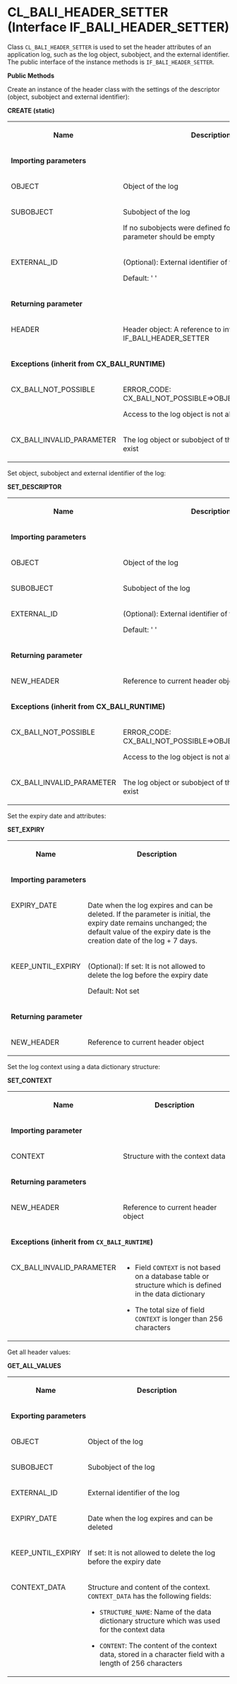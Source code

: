 <!-- loio83c9ad55ceb040a8bf3827a573773f43 -->

# CL\_BALI\_HEADER\_SETTER \(Interface IF\_BALI\_HEADER\_SETTER\)

Class `CL_BALI_HEADER_SETTER` is used to set the header attributes of an application log, such as the log object, subobject, and the external identifier. The public interface of the instance methods is `IF_BALI_HEADER_SETTER`.

**Public Methods**



Create an instance of the header class with the settings of the descriptor \(object, subobject and external identifier\):

**CREATE \(static\)**


<table>
<tr>
<th valign="top">

Name

</th>
<th valign="top">

Description

</th>
</tr>
<tr>
<td valign="top" colspan="2">

**Importing parameters**

</td>
</tr>
<tr>
<td valign="top">

OBJECT

</td>
<td valign="top">

Object of the log

</td>
</tr>
<tr>
<td valign="top">

SUBOBJECT

</td>
<td valign="top">

Subobject of the log

If no subobjects were defined for the log object, the parameter should be empty

</td>
</tr>
<tr>
<td valign="top">

EXTERNAL\_ID

</td>
<td valign="top">

\(Optional\): External identifier of the log

Default: ' '

</td>
</tr>
<tr>
<td valign="top" colspan="2">

**Returning parameter**

</td>
</tr>
<tr>
<td valign="top">

HEADER

</td>
<td valign="top">

Header object: A reference to interface IF\_BALI\_HEADER\_SETTER

</td>
</tr>
<tr>
<td valign="top" colspan="2">

**Exceptions \(inherit from CX\_BALI\_RUNTIME\)**

</td>
</tr>
<tr>
<td valign="top">

CX\_BALI\_NOT\_POSSIBLE

</td>
<td valign="top">

ERROR\_CODE: CX\_BALI\_NOT\_POSSIBLE=\>OBJECT\_NOT\_ALLOWED:

Access to the log object is not allowed

</td>
</tr>
<tr>
<td valign="top">

CX\_BALI\_INVALID\_PARAMETER

</td>
<td valign="top">

The log object or subobject of the header doesn't exist

</td>
</tr>
</table>



Set object, subobject and external identifier of the log:

**SET\_DESCRIPTOR**


<table>
<tr>
<th valign="top">

Name

</th>
<th valign="top">

Description

</th>
</tr>
<tr>
<td valign="top" colspan="2">

**Importing parameters**

</td>
</tr>
<tr>
<td valign="top">

OBJECT

</td>
<td valign="top">

Object of the log

</td>
</tr>
<tr>
<td valign="top">

SUBOBJECT

</td>
<td valign="top">

Subobject of the log

</td>
</tr>
<tr>
<td valign="top">

EXTERNAL\_ID

</td>
<td valign="top">

\(Optional\): External identifier of the log

Default: ' '

</td>
</tr>
<tr>
<td valign="top" colspan="2">

**Returning parameter**

</td>
</tr>
<tr>
<td valign="top">

NEW\_HEADER

</td>
<td valign="top">

Reference to current header object

</td>
</tr>
<tr>
<td valign="top" colspan="2">

**Exceptions \(inherit from CX\_BALI\_RUNTIME\)**

</td>
</tr>
<tr>
<td valign="top">

CX\_BALI\_NOT\_POSSIBLE

</td>
<td valign="top">

ERROR\_CODE: CX\_BALI\_NOT\_POSSIBLE=\>OBJECT\_NOT\_ALLOWED:

Access to the log object is not allowed

</td>
</tr>
<tr>
<td valign="top">

CX\_BALI\_INVALID\_PARAMETER

</td>
<td valign="top">

The log object or subobject of the header doesn't exist

</td>
</tr>
</table>



Set the expiry date and attributes:

**SET\_EXPIRY**


<table>
<tr>
<th valign="top">

Name

</th>
<th valign="top">

Description

</th>
</tr>
<tr>
<td valign="top" colspan="2">

**Importing parameters**

</td>
</tr>
<tr>
<td valign="top">

EXPIRY\_DATE

</td>
<td valign="top">

Date when the log expires and can be deleted. If the parameter is initial, the expiry date remains unchanged; the default value of the expiry date is the creation date of the log + 7 days.

</td>
</tr>
<tr>
<td valign="top">

KEEP\_UNTIL\_EXPIRY

</td>
<td valign="top">

\(Optional\): If set: It is not allowed to delete the log before the expiry date

Default: Not set

</td>
</tr>
<tr>
<td valign="top" colspan="2">

**Returning parameter**

</td>
</tr>
<tr>
<td valign="top">

NEW\_HEADER

</td>
<td valign="top">

Reference to current header object

</td>
</tr>
</table>



Set the log context using a data dictionary structure:

**SET\_CONTEXT**


<table>
<tr>
<th valign="top">

Name

</th>
<th valign="top">

Description

</th>
</tr>
<tr>
<td valign="top" colspan="2">

**Importing parameter**

</td>
</tr>
<tr>
<td valign="top">

CONTEXT

</td>
<td valign="top">

Structure with the context data

</td>
</tr>
<tr>
<td valign="top" colspan="2">

**Returning parameters**

</td>
</tr>
<tr>
<td valign="top">

NEW\_HEADER

</td>
<td valign="top">

Reference to current header object

</td>
</tr>
<tr>
<td valign="top" colspan="2">

**Exceptions \(inherit from `CX_BALI_RUNTIME`\)**

</td>
</tr>
<tr>
<td valign="top">

CX\_BALI\_INVALID\_PARAMETER

</td>
<td valign="top">

-   Field `CONTEXT` is not based on a database table or structure which is defined in the data dictionary

-   The total size of field `CONTEXT` is longer than 256 characters




</td>
</tr>
</table>



Get all header values:

**GET\_ALL\_VALUES**


<table>
<tr>
<th valign="top">

Name

</th>
<th valign="top">

Description

</th>
</tr>
<tr>
<td valign="top" colspan="2">

**Exporting parameters**

</td>
</tr>
<tr>
<td valign="top">

OBJECT

</td>
<td valign="top">

Object of the log

</td>
</tr>
<tr>
<td valign="top">

SUBOBJECT

</td>
<td valign="top">

Subobject of the log

</td>
</tr>
<tr>
<td valign="top">

EXTERNAL\_ID

</td>
<td valign="top">

External identifier of the log

</td>
</tr>
<tr>
<td valign="top">

EXPIRY\_DATE

</td>
<td valign="top">

Date when the log expires and can be deleted

</td>
</tr>
<tr>
<td valign="top">

KEEP\_UNTIL\_EXPIRY

</td>
<td valign="top">

If set: It is not allowed to delete the log before the expiry date

</td>
</tr>
<tr>
<td valign="top">

CONTEXT\_DATA

</td>
<td valign="top">

Structure and content of the context. `CONTEXT_DATA` has the following fields:

-   `STRUCTURE_NAME`: Name of the data dictionary structure which was used for the context data

-   `CONTENT`: The content of the context data, stored in a character field with a length of 256 characters




</td>
</tr>
</table>

